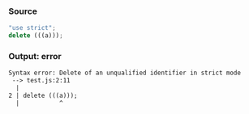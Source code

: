 ### Source
```js
"use strict";
delete (((a)));
```

### Output: error
```txt
Syntax error: Delete of an unqualified identifier in strict mode
 --> test.js:2:11
  |
2 | delete (((a)));
  |           ^ 
```
